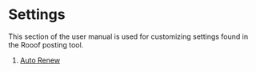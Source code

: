 # Settings

This section of the user manual is used for customizing settings found in the Rooof posting tool.

1. [Auto Renew](https://rooof.gitbooks.io/rooof-user-manual/content/auto-renew.html)
